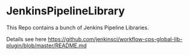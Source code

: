 # JenkinsPipelineLibrary #

This Repo contains a bunch of Jenkins Pipeline Libraries.

Details see here https://github.com/jenkinsci/workflow-cps-global-lib-plugin/blob/master/README.md
